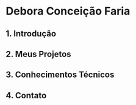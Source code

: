 # Debora Conceição Faria

## 1. Introdução

## 2. Meus Projetos

## 3. Conhecimentos Técnicos

## 4. Contato
